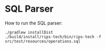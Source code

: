 # SQL Parser

How to run the SQL parser:

```
./gradlew installDist 
./build/install/rips-tech/bin/rips-tech -f src/test/resources/operations.sql
```

